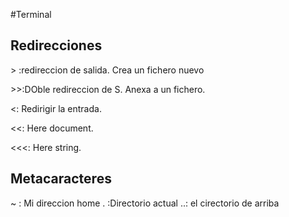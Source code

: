 #Terminal

## Redirecciones

&gt; :redireccion de salida. Crea un fichero nuevo

&gt;&gt;:DOble redireccion de S. Anexa a un fichero.

&lt;: Redirigir la entrada.

&lt;&lt;: Here document.

&lt;&lt;&lt;: Here string.

## Metacaracteres

~ : Mi direccion home
. :Directorio actual
..: el cirectorio de arriba
